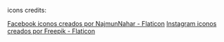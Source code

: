 icons credits:

<a href="https://www.flaticon.es/iconos-gratis/facebook" title="facebook iconos">Facebook iconos creados por NajmunNahar - Flaticon</a>
<a href="https://www.flaticon.es/iconos-gratis/instagram" title="instagram iconos">Instagram iconos creados por Freepik - Flaticon</a>
